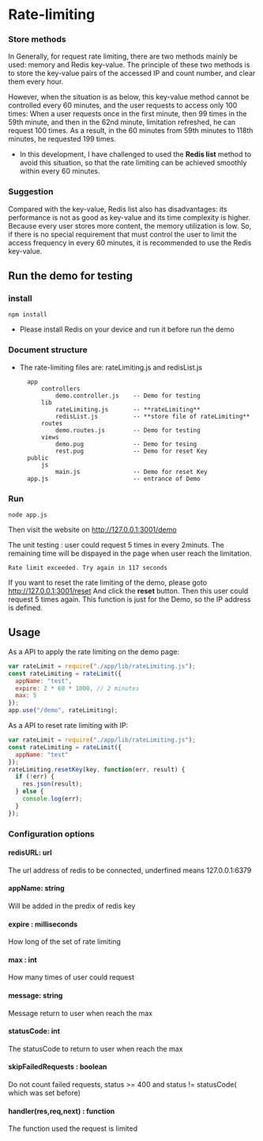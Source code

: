 # Rate-limiting

### Store methods

In Generally, for request rate limiting, there are two methods mainly be used: memory and Redis key-value.
The principle of these two methods is to store the key-value pairs of the accessed IP and count number, and clear them every hour.

However, when the situation is as below, this key-value method cannot be controlled every 60 minutes, and the user requests to access only 100 times: When a user requests once in the first minute, then 99 times in the 59th minute, and then in the 62nd minute, limitation refreshed, he can request 100 times. As a result, in the 60 minutes from 59th minutes to 118th minutes, he requested 199 times.

- In this development, I have challenged to used the **Redis list** method to avoid this situation, so that the rate limiting can be achieved smoothly within every 60 minutes.

### Suggestion

Compared with the key-value, Redis list also has disadvantages: its performance is not as good as key-value and its time complexity is higher. Because every user stores more content, the memory utilization is low. So, if there is no special requirement that must control the user to limit the access frequency in every 60 minutes, it is recommended to use the Redis key-value.

## Run the demo for testing

### install

    npm install

* Please install Redis on your device and run it before run the demo

### Document structure

* The rate-limiting files are: rateLimiting.js and redisList.js

        app
            controllers
                demo.controller.js    -- Demo for testing
            lib
                rateLimiting.js       -- **rateLimiting**
                redisList.js          -- **store file of rateLimiting**
            routes
                demo.routes.js        -- Demo for testing
            views
                demo.pug              -- Demo for tesing
                rest.pug              -- Demo for reset Key
        public
            js
                main.js               -- Demo for reset Key
        app.js                        -- entrance of Demo

### Run

    node app.js

Then visit the website on http://127.0.0.1:3001/demo

The unit testing : user could request 5 times in every 2minuts.
The remaining time will be dispayed in the page when user reach the limitation.

    Rate limit exceeded. Try again in 117 seconds

If you want to reset the rate limiting of the demo, please goto http://127.0.0.1:3001/reset
And click the **reset** button. Then this user could request 5 times again. This function is just for the Demo, so the IP address is defined.

## Usage

As a API to apply the rate limiting on the demo page:

```javascript
var rateLimit = require("./app/lib/rateLimiting.js");
const rateLimiting = rateLimit({
  appName: "test",
  expire: 2 * 60 * 1000, // 2 minutes
  max: 5
});
app.use("/demo", rateLimiting);
```

As a API to reset rate limiting with IP:

```javascript
var rateLimit = require("./app/lib/rateLimiting.js");
const rateLimiting = rateLimit({
  appName: "test"
});
rateLimiting.resetKey(key, function(err, result) {
  if (!err) {
    res.json(result);
  } else {
    console.log(err);
  }
});
```

### Configuration options

#### redisURL: url

The url address of redis to be connected, underfined means 127.0.0.1:6379

#### appName: string

Will be added in the predix of redis key

#### expire : milliseconds

How long of the set of rate limiting

#### max : int

How many times of user could request

#### message: string

Message return to user when reach the max

#### statusCode: int

The statusCode to return to user when reach the max

#### skipFailedRequests : boolean

Do not count failed requests, status >= 400 and status != statusCode( which was set before)

#### handler(res,req,next) : function

The function used the request is limited
